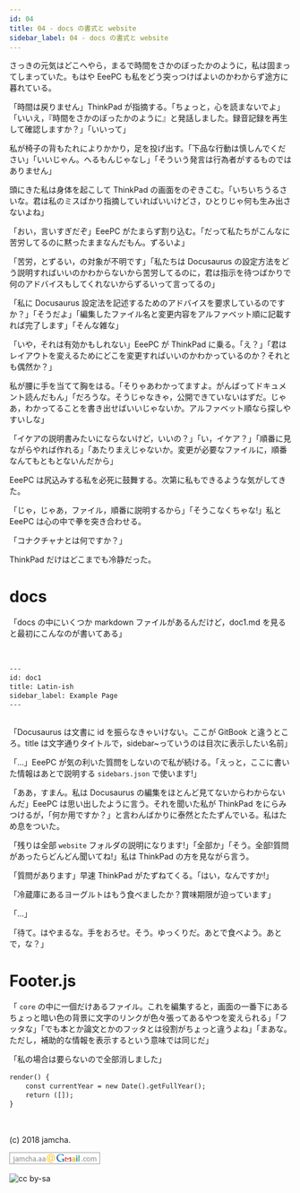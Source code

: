 ```yaml
---
id: 04
title: 04 - docs の書式と website
sidebar_label: 04 - docs の書式と website
---
```


<style>
@import url('https://fonts.googleapis.com/css?family=Sawarabi+Mincho');
</style>

さっきの元気はどこへやら，まるで時間をさかのぼったかのように，私は固まってしまっていた。もはや EeePC も私をどう突っつけばよいのかわからず途方に暮れている。

「時間は戻りません」ThinkPad が指摘する。「ちょっと，心を読まないでよ」「いいえ，『時間をさかのぼったかのように』と発話しました。録音記録を再生して確認しますか？」「いいって」

私が椅子の背もたれによりかかり，足を投げ出す。「下品な行動は慎しんでください」「いいじゃん。へるもんじゃなし」「そういう発言は行為者がするものではありません」

頭にきた私は身体を起こして ThinkPad の画面をのぞきこむ。「いちいちうるさいな。君は私のミスばかり指摘していればいいけどさ，ひとりじゃ何も生み出さないよね」

「おい，言いすぎだぞ」EeePC がたまらず割り込む。「だって私たちがこんなに苦労してるのに黙ったままなんだもん。ずるいよ」

「苦労，とずるい，の対象が不明です」「私たちは Docusaurus の設定方法をどう説明すればいいのかわからないから苦労してるのに，君は指示を待つばかりで何のアドバイスもしてくれないからずるいって言ってるの」

「私に Docusaurus 設定法を記述するためのアドバイスを要求しているのですか？」「そうだよ」「編集したファイル名と変更内容をアルファベット順に記載すれば完了します」「そんな雑な」

「いや，それは有効かもしれない」EeePC が ThinkPad に乗る。「え？」「君はレイアウトを変えるためにどこを変更すればいいのかわかっているのか？それとも偶然か？」

私が腰に手を当てて胸をはる。「そりゃあわかってますよ。がんばってドキュメント読んだもん」「だろうな。そうじゃなきゃ，公開できていないはずだ。じゃあ，わかってることを書き出せばいいじゃないか。アルファベット順なら探しやすいしな」

「イケアの説明書みたいにならないけど，いいの？」「い，イケア？」「順番に見ながらやれば作れる」「あたりまえじゃないか。変更が必要なファイルに，順番なんてもともとないんだから」

EeePC は尻込みする私を必死に鼓舞する。次第に私もできるような気がしてきた。

「じゃ，じゃあ，ファイル，順番に説明するから」「そうこなくちゃな!」私と EeePC は心の中で拳を突き合わせる。

「コナクチャナとは何ですか？」

ThinkPad だけはどこまでも冷静だった。


# docs

「docs の中にいくつか markdown ファイルがあるんだけど，doc1.md を見ると最初にこんなのが書いてある」

<br>
<https://github.com/facebook/Docusaurus/blob/master/examples/basics/docs-examples-from-docusaurus/doc1.md>

    ---
    id: doc1
    title: Latin-ish
    sidebar_label: Example Page
    ---

<br>
「Docusaurus は文書に id を振らなきゃいけない。ここが GitBook と違うところ。title は文字通りタイトルで，sidebar~っていうのは目次に表示したい名前」

「…」EeePC が気の利いた質問をしないので私が続ける。「えっと，ここに書いた情報はあとで説明する `sidebars.json` で使います!」

「ああ，すまん。私は Docusaurus の編集をほとんど見てないからわからないんだ」EeePC は思い出したように言う。それを聞いた私が ThinkPad をにらみつけるが，「何か用ですか？」と言わんばかりに泰然とたたずんでいる。私はため息をついた。

「残りは全部 `website` フォルダの説明になります!」「全部か」「そう。全部!質問があったらどんどん聞いてね!」私は ThinkPad の方を見ながら言う。

「質問があります」早速 ThinkPad がたずねてくる。「はい，なんですか!」

「冷蔵庫にあるヨーグルトはもう食べましたか？賞味期限が迫っています」

「…」

「待て。はやまるな。手をおろせ。そう。ゆっくりだ。あとで食べよう。あとで，な？」


# Footer.js

「 `core` の中に一個だけあるファイル。これを編集すると，画面の一番下にあるちょっと暗い色の背景に文字のリンクが色々張ってあるやつを変えられる」「フッタな」「でも本とか論文とかのフッタとは役割がちょっと違うよね」「まあな。ただし，補助的な情報を表示するという意味では同じだ」

「私の場合は要らないので全部消しました」

    render() {
        const currentYear = new Date().getFullYear();
        return ([]);
    }

 <br>
 <br>
(c) 2018 jamcha.

![mail](./assets/mail.png)

![cc by-sa](https://i.creativecommons.org/l/by-sa/4.0/88x31.png)

